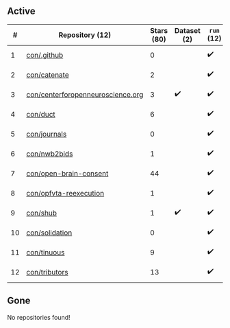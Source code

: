 ## Active
| # | Repository (12) | Stars (80) | Dataset (2) | `run` (12) | `containers-run` | Last Modified |
| --- | --- | --- | --- | --- | --- | --- |
| 1 | [con/.github](https://github.com/con/.github) | 0 |  | :heavy_check_mark: |  | 2024-10-29 20:12:31+00:00 |
| 2 | [con/catenate](https://github.com/con/catenate) | 2 |  | :heavy_check_mark: |  | 2025-04-01 17:39:53+00:00 |
| 3 | [con/centerforopenneuroscience.org](https://github.com/con/centerforopenneuroscience.org) | 3 | :heavy_check_mark: | :heavy_check_mark: |  | 2025-03-20 18:02:27+00:00 |
| 4 | [con/duct](https://github.com/con/duct) | 6 |  | :heavy_check_mark: |  | 2025-03-20 20:18:07+00:00 |
| 5 | [con/journals](https://github.com/con/journals) | 0 |  | :heavy_check_mark: |  | 2024-05-03 21:05:38+00:00 |
| 6 | [con/nwb2bids](https://github.com/con/nwb2bids) | 1 |  | :heavy_check_mark: |  | 2024-07-29 00:35:45+00:00 |
| 7 | [con/open-brain-consent](https://github.com/con/open-brain-consent) | 44 |  | :heavy_check_mark: |  | 2025-01-27 12:35:42+00:00 |
| 8 | [con/opfvta-reexecution](https://github.com/con/opfvta-reexecution) | 1 |  | :heavy_check_mark: |  | 2024-08-02 08:06:56+00:00 |
| 9 | [con/shub](https://github.com/con/shub) | 1 | :heavy_check_mark: | :heavy_check_mark: |  | 2023-10-19 16:30:00+00:00 |
| 10 | [con/solidation](https://github.com/con/solidation) | 0 |  | :heavy_check_mark: |  | 2025-03-07 19:34:19+00:00 |
| 11 | [con/tinuous](https://github.com/con/tinuous) | 9 |  | :heavy_check_mark: |  | 2025-03-19 14:10:56+00:00 |
| 12 | [con/tributors](https://github.com/con/tributors) | 13 |  | :heavy_check_mark: |  | 2025-03-22 02:39:42+00:00 |

## Gone
No repositories found!
